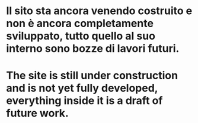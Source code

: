 Il sito sta ancora venendo costruito e non è ancora completamente sviluppato, tutto quello al suo interno sono bozze di lavori futuri.
==
The site is still under construction and is not yet fully developed, everything inside it is a draft of future work.
==
